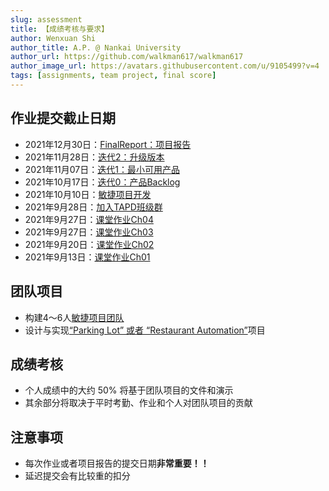 ```yaml
---
slug: assessment
title: 【成绩考核与要求】
author: Wenxuan Shi
author_title: A.P. @ Nankai University
author_url: https://github.com/walkman617/walkman617
author_image_url: https://avatars.githubusercontent.com/u/9105499?v=4
tags: [assignments, team project, final score]
---
```


## 作业提交截止日期
- 2021年12月30日：[FinalReport：项目报告](/blog/FinalReport)
- 2021年11月28日：[迭代2：升级版本](/blog/Iterator2)
- 2021年11月07日：[迭代1：最小可用产品](/blog/Iterator1)
- 2021年10月17日：[迭代0：产品Backlog](/blog/Iterator0)
- 2021年10月10日：[敏捷项目开发](/blog/TeamProject)
- 2021年9月28日：[加入TAPD班级群](/blog/TAPD)
- 2021年9月27日：[课堂作业Ch04](/blog/TestQuestions4)
- 2021年9月27日：[课堂作业Ch03](/blog/ponder3.5)
- 2021年9月20日：[课堂作业Ch02](/blog/ponder2.4)
- 2021年9月13日：[课堂作业Ch01](/blog/ponder1.4)

## 团队项目
- 构建4～6人[敏捷项目团队](/blog/TeamProject)
- 设计与实现[“Parking Lot” 或者 “Restaurant Automation”](https://github.com/walkman617/SE2021/tree/main/Case)项目

## 成绩考核
- 个人成绩中的大约 50% 将基于团队项目的文件和演示
- 其余部分将取决于平时考勤、作业和个人对团队项目的贡献

## 注意事项
- 每次作业或者项目报告的提交日期**非常重要！！**
- 延迟提交会有比较重的扣分
